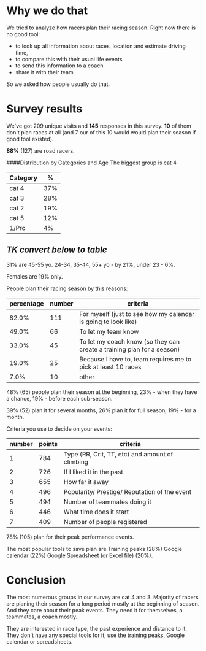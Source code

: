 # Why we do that

We tried to analyze how racers plan their racing season. Right now there is no good tool: 
- to look up all information about races, location and estimate driving time, 
- to compare this with their usual life events 
- to send this information to a coach
- share it with their team 

So we asked how people usually do that.

# Survey results

We've got 209 unique visits and **145** responses in this survey. **10** of them don't plan races at all (and 7 our of this 10 would would plan their season if good tool existed).

**88%** (127) are road racers.

####Distribution by Categories and Age
The biggest group is cat 4

| Category | % |
| -- | -- |
| cat 4 | 37% |
| cat 3 | 28% |
| cat 2 | 19% |
| cat 5 | 12% |
| 1/Pro | 4%  |

##      ***TK*** *convert below to table*

31% are 45-55 yo. 24-34, 35-44, 55+ yo - by 21%, under 23 - 6%.

Females are 19% only.

People plan their racing season by this reasons:

percentage | number | criteria
--------|-------|------------
82.0%| 111| For myself (just to see how my calendar is going to look like)
49.0%| 66| To let my team know 
33.0%| 45| To let my coach know (so they can create a training plan for a season)
19.0%| 25|   Because I have to, team requires me to pick at least 10 races
7.0%| 10 |    other 

48% (65) people plan their season at the beginning, 23% - when they have a chance, 19% - before each sub-season.

39% (52) plan it for several months, 26% plan it for full season, 19% - for a month.

Criteria you use to decide on your events:

number | points | criteria
-----------|------|---------
1| 784 |Type (RR, Crit, TT, etc) and amount of climbing
2| 726 |If I liked it in the past
3| 655 |How far it away
4| 496 |Popularity/ Prestige/ Reputation of the event
5| 494 |Number of teammates doing it
6| 446 |What time does it start
7| 409 |Number of people registered

78% (105)  plan for their peak performance events.

The most popular tools to save plan are 
Training peaks (28%) 
Google calendar (22%) 
Google Spreadsheet (or Excel file) (20%).

# Conclusion

The most numerous groups in our survey are cat 4 and 3.
Majority of racers are planing their season for a long period mostly at the beginning of season. And they care about their peak events. They need it for themselves, a teammates, a coach mostly.

They are interested in race type, the past experience and distance to it.
They don't have any special tools for it, use the training peaks, Google calendar or spreadsheets. 

